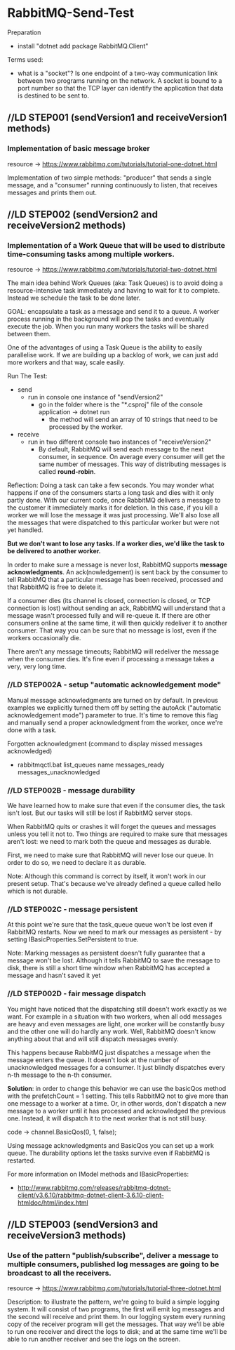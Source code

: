 # RabbitMQ-Send-Test

Preparation
 - install "dotnet add package RabbitMQ.Client"

Terms used:
- what is a "socket"? Is one endpoint of a two-way communication link between two programs running on the network. A socket is bound to a port number so that the TCP layer can identify the application that data is destined to be sent to.

## //LD STEP001 (sendVersion1 and receiveVersion1 methods)
### Implementation of basic message broker
resource -> https://www.rabbitmq.com/tutorials/tutorial-one-dotnet.html

Implementation of two simple methods: "producer" that sends a single message, and a "consumer" running continuously to listen, that receives messages and prints them out.

## //LD STEP002 (sendVersion2 and receiveVersion2 methods)
### Implementation of a Work Queue that will be used to distribute time-consuming tasks among multiple workers.
resource -> https://www.rabbitmq.com/tutorials/tutorial-two-dotnet.html


The main idea behind Work Queues (aka: Task Queues) is to avoid doing a resource-intensive task immediately and having to wait for it to complete. Instead we schedule the task to be done later. 

GOAL: encapsulate a task as a message and send it to a queue. A worker process running in the background will pop the tasks and eventually execute the job. When you run many workers the tasks will be shared between them.

One of the advantages of using a Task Queue is the ability to easily parallelise work. If we are building up a backlog of work, we can just add more workers and that way, scale easily.

Run The Test:
- send
  - run in console one instance of "sendVersion2"
    - go in the folder where is the "*.csproj" file of the console application -> dotnet run 
      - the method will send an array of 10 strings that need to be processed by the worker.
- receive
  - run in two different console two instances of "receiveVersion2"
    - By default, RabbitMQ will send each message to the next consumer, in sequence. On average every consumer will get the same number of messages. This way of distributing messages is called **round-robin**.

Reflection:
Doing a task can take a few seconds. You may wonder what happens if one of the consumers starts a long task and dies with it only partly done. With our current code, once RabbitMQ delivers a message to the customer it immediately marks it for deletion. In this case, if you kill a worker we will lose the message it was just processing. We'll also lose all the messages that were dispatched to this particular worker but were not yet handled.

**But we don't want to lose any tasks. If a worker dies, we'd like the task to be delivered to another worker.**

In order to make sure a message is never lost, RabbitMQ supports **message acknowledgments**. An ack(nowledgement) is sent back by the consumer to tell RabbitMQ that a particular message has been received, processed and that RabbitMQ is free to delete it.

If a consumer dies (its channel is closed, connection is closed, or TCP connection is lost) without sending an ack, RabbitMQ will understand that a message wasn't processed fully and will re-queue it. If there are other consumers online at the same time, it will then quickly redeliver it to another consumer. That way you can be sure that no message is lost, even if the workers occasionally die.

There aren't any message timeouts; RabbitMQ will redeliver the message when the consumer dies. It's fine even if processing a message takes a very, very long time.

### //LD STEP002A - setup "automatic acknowledgement mode"
Manual message acknowledgments are turned on by default. In previous examples we explicitly turned them off by setting the autoAck ("automatic acknowledgement mode") parameter to true. It's time to remove this flag and manually send a proper acknowledgment from the worker, once we're done with a task.

Forgotten acknowledgment (command to display missed messages acknowledged)
 - rabbitmqctl.bat list_queues name messages_ready messages_unacknowledged

### //LD STEP002B - message durability
We have learned how to make sure that even if the consumer dies, the task isn't lost. But our tasks will still be lost if RabbitMQ server stops.

When RabbitMQ quits or crashes it will forget the queues and messages unless you tell it not to. Two things are required to make sure that messages aren't lost: we need to mark both the queue and messages as durable.

First, we need to make sure that RabbitMQ will never lose our queue. In order to do so, we need to declare it as durable.

Note: Although this command is correct by itself, it won't work in our present setup. That's because we've already defined a queue called hello which is not durable.

### //LD STEP002C - message persistent
At this point we're sure that the task_queue queue won't be lost even if RabbitMQ restarts. Now we need to mark our messages as persistent - by setting IBasicProperties.SetPersistent to true.

Note: Marking messages as persistent doesn't fully guarantee that a message won't be lost. Although it tells RabbitMQ to save the message to disk, there is still a short time window when RabbitMQ has accepted a message and hasn't saved it yet

### //LD STEP002D - fair message dispatch
You might have noticed that the dispatching still doesn't work exactly as we want. For example in a situation with two workers, when all odd messages are heavy and even messages are light, one worker will be constantly busy and the other one will do hardly any work. Well, RabbitMQ doesn't know anything about that and will still dispatch messages evenly.

This happens because RabbitMQ just dispatches a message when the message enters the queue. It doesn't look at the number of unacknowledged messages for a consumer. It just blindly dispatches every n-th message to the n-th consumer.

**Solution**: in order to change this behavior we can use the basicQos method with the prefetchCount = 1 setting. This tells RabbitMQ not to give more than one message to a worker at a time. Or, in other words, don't dispatch a new message to a worker until it has processed and acknowledged the previous one. Instead, it will dispatch it to the next worker that is not still busy.
 
code -> channel.BasicQos(0, 1, false);

Using message acknowledgments and BasicQos you can set up a work queue. The durability options let the tasks survive even if RabbitMQ is restarted.

For more information on IModel methods and IBasicProperties:
 - http://www.rabbitmq.com/releases/rabbitmq-dotnet-client/v3.6.10/rabbitmq-dotnet-client-3.6.10-client-htmldoc/html/index.html

## //LD STEP003 (sendVersion3 and receiveVersion3 methods)
### Use of the pattern "publish/subscribe", deliver a message to multiple consumers, published log messages are going to be broadcast to all the receivers. 
resource -> https://www.rabbitmq.com/tutorials/tutorial-three-dotnet.html

Description: to illustrate the pattern, we're going to build a simple logging system. It will consist of two programs, the first will emit log messages and the second will receive and print them.
In our logging system every running copy of the receiver program will get the messages. That way we'll be able to run one receiver and direct the logs to disk; and at the same time we'll be able to run another receiver and see the logs on the screen.